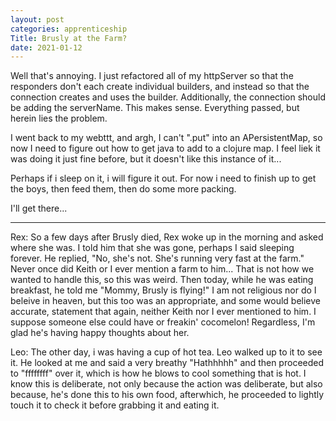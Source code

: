 ```yaml
---
layout: post 
categories: apprenticeship
Title: Brusly at the Farm?
date: 2021-01-12
---
```


Well that's annoying.  I just refactored all of my httpServer so that
the responders don't each create individual builders, and instead so that the 
connection creates and uses the builder.  Additionally, the connection should be adding
  the serverName.  This makes sense.  Everything passed, but herein lies the problem.

I went back to my webttt, and argh, I can't ".put" into an APersistentMap, so
now I need to figure out how to get java to add to a clojure map.  I feel liek it was doing it just fine
before, but it doesn't like this instance of it...

Perhaps if i sleep on it, i will figure it out.  For now i need to finish up to get
the boys, then feed them, then do some more packing.  

I'll get there...

***
Rex:
So a few days after Brusly died, Rex woke up in the morning and asked
where she was.  I told him that she was gone, perhaps I said sleeping forever.
He replied, "No, she's not.  She's running very fast at the farm."
Never once did Keith or I ever mention a farm to him...  That is not how we
wanted to handle this, so this was weird.  Then today, while he was eating breakfast,
he told me "Mommy, Brusly is flying!"  I am not religious nor do I beleive in heaven, but
this too was an appropriate, and some would believe accurate, statement that again,
neither Keith nor I ever mentioned to him.  I suppose someone else could have or freakin' cocomelon!
Regardless, I'm glad he's having happy thoughts about her.  

Leo:
The other day, i was having a cup of hot tea.  Leo walked up to it to see it.
He looked at me and said a very breathy "Hathhhhh" and then proceeded
to "ffffffff" over it, which is how he blows to cool something that is hot.
I know this is deliberate, not only because the action was deliberate,
but also because, he's done this to his own food, afterwhich, he proceeded
to lightly touch it to check it before grabbing it and eating it.